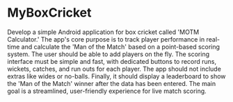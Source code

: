 # MyBoxCricket
Develop a simple Android application for box cricket called 'MOTM Calculator.' The app's core purpose is to track player performance in real-time and calculate the 'Man of the Match' based on a point-based scoring system. The user should be able to add players on the fly. The scoring interface must be simple and fast, with dedicated buttons to record runs, wickets, catches, and run outs for each player. The app should not include extras like wides or no-balls. Finally, it should display a leaderboard to show the 'Man of the Match' winner after the data has been entered. The main goal is a streamlined, user-friendly experience for live match scoring.
